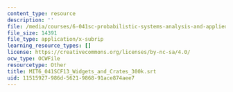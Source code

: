 ```yaml
---
content_type: resource
description: ''
file: /media/courses/6-041sc-probabilistic-systems-analysis-and-applied-probability-fall-2013/11515927986d5621986891ace874aee7_MIT6_041SCF13_Widgets_and_Crates_300k.vtt
file_size: 14391
file_type: application/x-subrip
learning_resource_types: []
license: https://creativecommons.org/licenses/by-nc-sa/4.0/
ocw_type: OCWFile
resourcetype: Other
title: MIT6_041SCF13_Widgets_and_Crates_300k.srt
uid: 11515927-986d-5621-9868-91ace874aee7
---
```

